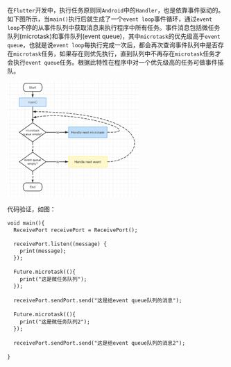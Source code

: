 

在`Flutter`开发中，执行任务原则同`Android`中的`Handler`，也是依靠事件驱动的。如下图所示，当`main()`执行后就生成了一个`event loop`事件循环，通过`event loop`不停的从事件队列中获取消息来执行程序中所有任务。事件消息包括微任务队列(microtask)和事件队列(event queue)，其中`microtask`的优先级高于`event queue`，也就是说`event loop`每执行完成一次后，都会再次查询事件队列中是否存在`microtask`任务，如果存在则优先执行，直到队列中不再存在`microtask`任务才会执行`event queue`任务。根据此特性在程序中对一个优先级高的任务可做事件插队。

<img src="../imgs/other/1.png" width=60% style="zoom:50%;" />

代码验证，如图：


```
void main(){
  ReceivePort receivePort = ReceivePort();

  receivePort.listen((message) {
    print(message);
  });

  Future.microtask((){
    print("这是微任务队列");
  });

  receivePort.sendPort.send("这是给event queue队列的消息");

  Future.microtask((){
    print("这是微任务队列2");
  });

  receivePort.sendPort.send("这是给event queue队列的消息2");

}
```